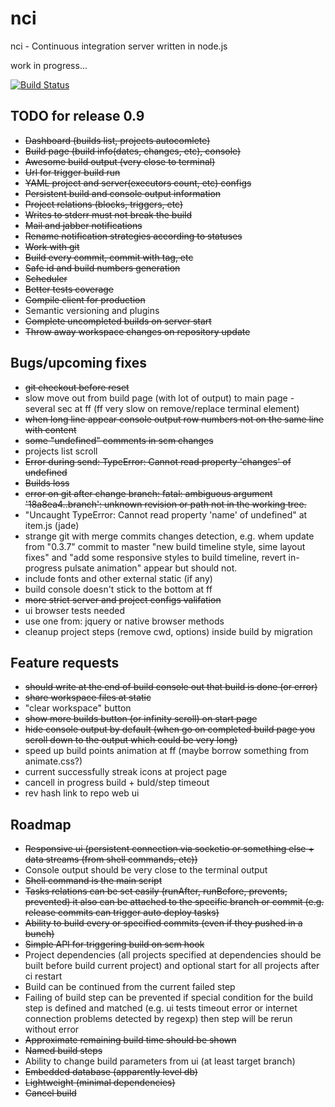 # nci

nci - Continuous integration server written in node.js

work in progress...

[![Build Status](https://travis-ci.org/node-ci/nci.svg?branch=master)](https://travis-ci.org/node-ci/nci)

## TODO for release 0.9

* ~~Dashboard (builds list, projects autocomlete)~~
* ~~Build page (build info(dates, changes, etc), console)~~
* ~~Awesome build output (very close to terminal)~~
* ~~Url for trigger build run~~
* ~~YAML project and server(executors count, etc) configs~~
* ~~Persistent build and console output information~~
* ~~Project relations (blocks, triggers, etc)~~
* ~~Writes to stderr must not break the build~~
* ~~Mail and jabber notifications~~
* ~~Rename notification strategies according to statuses~~
* ~~Work with git~~
* ~~Build every commit, commit with tag, etc~~
* ~~Safe id and build numbers generation~~
* ~~Scheduler~~
* ~~Better tests coverage~~
* ~~Compile client for production~~
* Semantic versioning and plugins
* ~~Complete uncompleted builds on server start~~
* ~~Throw away workspace changes on repository update~~


## Bugs/upcoming fixes

* ~~git checkout before reset~~
* slow move out from build page (with lot of output) to main page - several sec
at ff (ff very slow on remove/replace terminal element)
* ~~when long line appear console output row numbers not on the same line with
content~~
* ~~some "undefined" comments in scm changes~~
* projects list scroll
* ~~Error during send: TypeError: Cannot read property 'changes' of undefined~~
* ~~Builds loss~~
* ~~error on git after change branch: fatal: ambiguous argument '18a8ea4..branch':
unknown revision or path not in the working tree.~~
* "Uncaught TypeError: Cannot read property 'name' of undefined" at item.js (jade)
* strange git with merge commits changes detection, e.g. whem update from
"0.3.7" commit to master "new build timeline style, sime layout fixes" and
"add some responsive styles to build timeline, revert in-progress pulsate
animation" appear but should not.
* include fonts and other external static (if any)
* build console doesn't stick to the bottom at ff
* ~~more strict server and project configs valifation~~
* ui browser tests needed
* use one from: jquery or native browser methods
* cleanup project steps (remove cwd, options) inside build by migration


## Feature requests

* ~~should write at the end of build console out that build is done (or error)~~
* ~~share workspace files at static~~
* "clear workspace" button
* ~~show more builds button (or infinity scroll) on start page~~
* ~~hide console output by default (when go on completed build page you scroll
down to the output which could be very long)~~
* speed up build points animation at ff (maybe borrow something from animate.css?)
* current successfully streak icons at project page
* cancell in progress build + buld/step timeout
* rev hash link to repo web ui


## Roadmap

* ~~Responsive ui (persistent connection via socketio or something else +
data streams (from shell commands, etc))~~
* Console output should be very close to the terminal output
* ~~Shell command is the main script~~
* ~~Tasks relations can be set easily (runAfter, runBefore, prevents, prevented)
it also can be attached to the specific branch or commit (e.g. release commits
can trigger auto deploy tasks)~~
* ~~Ability to build every or specified commits (even if they pushed in a bunch)~~
* ~~Simple API for triggering build on scm hook~~
* Project dependencies (all projects specified at dependencies should be built
before build current project) and optional start for all projects after ci
restart
* Build can be continued from the current failed step
* Failing of build step can be prevented if special condition for the build step
is defined and matched (e.g. ui tests timeout error or internet connection
problems detected by regexp) then step will be rerun without error
* ~~Approximate remaining build time should be shown~~
* ~~Named build steps~~
* Ability to change build parameters from ui (at least target branch)
* ~~Embedded database (apparently level db)~~
* ~~Lightweight (minimal dependencies)~~
* ~~Cancel build~~
